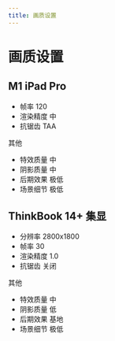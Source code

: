 ```yaml
---
title: 画质设置
---
```


# 画质设置

## M1 iPad Pro

- 帧率 120
- 渲染精度 中
- 抗锯齿 TAA

其他

- 特效质量 中
- 阴影质量 中
- 后期效果 极低
- 场景细节 极低

## ThinkBook 14+ 集显

- 分辨率 2800x1800
- 帧率 30
- 渲染精度 1.0
- 抗锯齿 关闭

其他

- 特效质量 中
- 阴影质量 低
- 后期效果 基地
- 场景细节 极低
